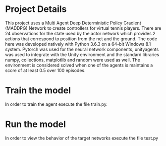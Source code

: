 # Project Details
This project uses a Multi Agent Deep Deterministic Policy Gradient (MADDPG) Network to create controllers for virtual tennis players. There are 24 observations for the state used by the actor network which provides 2 actions that correspond to position from the net and the ground. The code here was developed natively with Python 3.6.3 on a 64-bit Windows 8.1 system. Pytorch was used for the neural network components, unityagents was used to integrate with the Unity environment and the standard libraries numpy, collections, matplotlib and random were used as well. The environment is considered solved when one of the agents is maintains a score of at least 0.5 over 100 episodes.

# Train the model
In order to train the agent execute the file train.py.

# Run the model
In order to view the behavior of the target networks execute the file test.py

